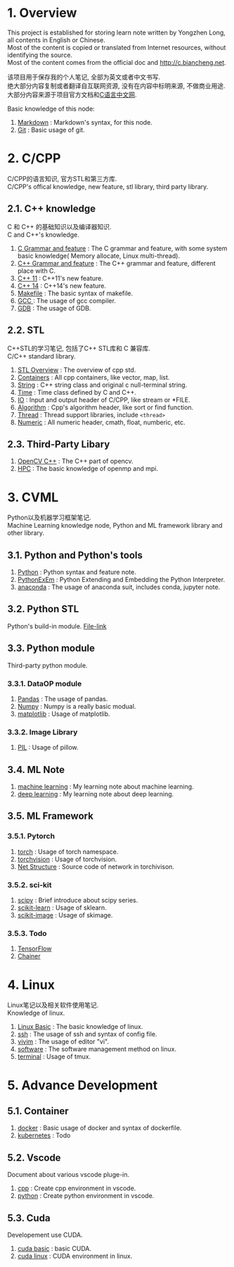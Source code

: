 # 1. Overview

This project is established for storing learn note written by Yongzhen Long, all contents in English or Chinese.   
Most of the content is copied or translated from Internet resources, without identifying the source.  
Most of the content comes from the official doc and http://c.biancheng.net.  

该项目用于保存我的个人笔记, 全部为英文或者中文书写.  
绝大部分内容复制或者翻译自互联网资源, 没有在内容中标明来源, 不做商业用途.  
大部分内容来源于项目官方文档和[C语言中文网](http://c.biancheng.net).  



Basic knowledge of this node:

1. [Markdown](markdown.md)  : Markdown's syntax, for this node.
2. [Git](gitbasic.md)       : Basic usage of git.


# 2. C/CPP

C/CPP的语言知识, 官方STL和第三方库.  
C/CPP's offical knowledge, new feature, stl library, third party library.  

## 2.1. C++ knowledge

C 和 C++ 的基础知识以及编译器知识.  
C and C++'s knowledge.  

1. [C Grammar and feature](cpp/note/c.md)   : The C grammar and feature, with some system basic knowledge( Memory allocate, Linux multi-thread).
2. [C++ Grammar and feature](cpp/note/cpp.md)   : The C++ grammar and feature, different place with C.
3. [C++ 11](cpp/note/cpp11.md) : C++11's new feature.
4. [C++ 14](cpp/note/cpp14.md) : C++14's new feature.
5. [Makefile](cpp/note/makefile.md) : The basic syntax of makefile.
6. [GCC ](/cpp/note/gcc.md)   : The usage of gcc compiler.
7. [GDB](cpp/note/gdb.md) : The usage of GDB.


## 2.2. STL

C++STL的学习笔记, 包括了C++ STL库和 C 兼容库.  
C/C++ standard library.  

1. [STL Overview](cpp/cppstl/cppstl.md) : The overview of cpp std.
2. [Containers](/cpp/cppstl/containers.md)  : All cpp containers, like vector, map, list.
3. [String](/cpp/cppstl/string.md)  : C++ string class and original c null-terminal string.
5. [Time](/cpp/cppstl/time.md)  : Time class defined by C and C++.
6. [IO](/cpp/cppstl/io.md)  : Input and output header of C/CPP, like stream or *FILE.
7. [Algorithm](cpp/cppstl/algorithm.md) : Cpp's algorithm header, like sort or find function.
8. [Thread](cpp/cppstl/thread.md) : Thread support libraries, include `<thread>`
10. [Numeric](cpp/cppstl/numeric.md) : All numeric header, cmath, float, numberic, etc.



## 2.3. Third-Party Libary

1. [OpenCV C++](/cpp/library/opencv.md) : The C++ part of opencv.
2. [HPC](cpp/note/hpc.md)   : The basic knowledge of openmp and mpi.

# 3. CVML

Python以及机器学习框架笔记.  
Machine Learning knowledge node, Python and ML framework library and other library.  

## 3.1. Python and Python's tools

1. [Python](cvml/python/python.md)  : Python syntax and feature note.
2. [PythonExEm](cvml/python/pythonexem.md) : Python Extending and Embedding the Python Interpreter.
3. [anaconda](cvml/python/anaconda.md)  : The usage of anaconda suit, includes conda, jupyter note.

## 3.2. Python STL

Python's build-in module.  [File-link](cvml/pystl/)  

## 3.3. Python module

Third-party python module.

### 3.3.1. DataOP module

1. [Pandas](/cvml/data/pandas.md)    : The usage of pandas.
2. [Numpy](/cvml/data/numpy.md)  : Numpy is a really basic modual.
3. [matplotlib](cvml/data/matplotlib.md) : Usage of matplotlib.


### 3.3.2. Image Library

1. [PIL](cvml/pymodule/pil/pillow.md) : Usage of pillow.  

## 3.4. ML Note

1. [machine learning](cvml/mlnote/machinelearning.md) : My learning note about machine learning.
2. [deep learning](cvml/mlnote/deeplearning.md) : My learning note about deep learning.

## 3.5. ML Framework

### 3.5.1. Pytorch

1. [torch](cvml/mlframework/pytorch/pytorch.md)  : Usage of torch namespace.
2. [torchvision](cvml/mlframework/pytorch/torchvision.md) : Usage of torchvision.
3. [Net Structure](cvml/mlframework/pytorch/torchvisionmodel.py) : Source code of network in torchivison.

### 3.5.2. sci-kit

1. [scipy](cvml/mlframework/scikit/scipy.md) : Brief introduce about scipy series.  
2. [scikit-learn](cvml/mlframework/scikit/scikit-learn.md) : Usage of sklearn.
3. [scikit-image](cvml/mlframework/scikit/scikit-image.md) : Usage of skimage.

### 3.5.3. Todo

1. [TensorFlow](cvml/mlframework/tensorflow.md)
2. [Chainer](cvml/mlframework/chainer.md)

# 4. Linux

Linux笔记以及相关软件使用笔记.  
Knowledge of linux.  

1. [Linux Basic](linux/linuxbasic.md)   : The basic knowledge of linux.  
2. [ssh](linux/ssh.md)  : The usage of ssh and syntax of config file.  
3. [vivim](linux/vivim.md)  : The usage of editor "vi".
4. [software](linux/software.md)    : The software management method on linux.
5. [terminal](linux/terminal.md) : Usage of tmux.  

# 5. Advance Development 

## 5.1. Container 

1. [docker](dev/container/kubernetes.md) : Basic usage of docker and syntax of dockerfile.
2. [kubernetes](dev/container/kubernetes.md) : Todo

## 5.2. Vscode

Document about various vscode pluge-in.  

1. [cpp](dev/vscode/cpp.md) : Create cpp environment in vscode.
2. [python](dev/vscode/python.md) : Create python environment in vscode.

## 5.3. Cuda

Developement use CUDA.

1. [cuda basic](dev/cuda/cuda1basic.md) : basic CUDA.
2. [cuda linux](dev/cuda/cudalinux.md) : CUDA environment in linux.
